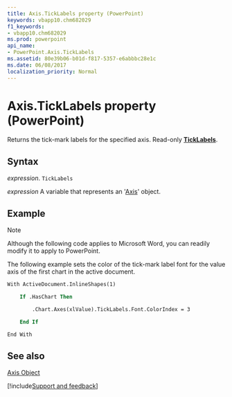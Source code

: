 ```yaml
---
title: Axis.TickLabels property (PowerPoint)
keywords: vbapp10.chm682029
f1_keywords:
- vbapp10.chm682029
ms.prod: powerpoint
api_name:
- PowerPoint.Axis.TickLabels
ms.assetid: 80e39b06-b01d-f817-5357-e6abbbc28e1c
ms.date: 06/08/2017
localization_priority: Normal
---
```



# Axis.TickLabels property (PowerPoint)

Returns the tick-mark labels for the specified axis. Read-only  **[TickLabels](PowerPoint.TickLabels.md)**.


## Syntax

_expression_. `TickLabels`

_expression_ A variable that represents an '[Axis](PowerPoint.Axis.md)' object.


## Example




> [!NOTE] 
> Although the following code applies to Microsoft Word, you can readily modify it to apply to PowerPoint.

The following example sets the color of the tick-mark label font for the value axis of the first chart in the active document.




```vb
With ActiveDocument.InlineShapes(1)

    If .HasChart Then

        .Chart.Axes(xlValue).TickLabels.Font.ColorIndex = 3

    End If

End With
```


## See also


[Axis Object](PowerPoint.Axis.md)

[!include[Support and feedback](~/includes/feedback-boilerplate.md)]
